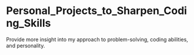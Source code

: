 # Personal_Projects_to_Sharpen_Coding_Skills
Provide more insight into my approach to problem-solving, coding abilities, and personality.
